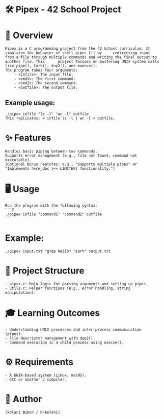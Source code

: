 # 🛠️ Pipex - 42 School Project

# 🌟 Overview
  	Pipex is a C programming project from the 42 School curriculum. It simulates the behavior of shell pipes (|) by 	redirecting input from a file through multiple commands and writing the final output to another file. This 		project focuses on mastering UNIX system calls like pipe(), fork(), dup2(), and execve().
  	The program takes four arguments:
		- <infile>: The input file.
		- <cmd1>: The first command.
 		- <cmd2>: The second command.
		- <outfile>: The output file.
## Example usage:
	./pipex infile "ls -l" "wc -l" outfile
	This replicates: < infile ls -l | wc -l > outfile.

# ✨ Features
    Handles basic piping between two commands.
    Supports error management (e.g., file not found, command not executable).
    [Optional Bonus Features: e.g., "Supports multiple pipes" or "Implements here_doc (<< LIMITER) functionality."]

# 🖥️ Usage
	Run the program with the following syntax:
	```C
 	./pipex infile "command1" "command2" outfile
	```

# Example:
	./pipex input.txt "grep hello" "sort" output.txt

# 📂 Project Structure
    - pipex.c: Main logic for parsing arguments and setting up pipes.
    - utils.c: Helper functions (e.g., error handling, string manipulation).

# 🎓 Learning Outcomes
    - Understanding UNIX processes and inter-process communication (pipes).
    - File descriptor management with dup2().
    - Command execution in a child process using execve().

# ⚙️ Requirements
    - A UNIX-based system (Linux, macOS).
    - GCC or another C compiler.

# 👤 Author
	[kolani Biman / b-kolani]
